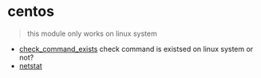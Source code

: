 # centos


> this module only works on linux system

+ [check_command_exists](centos/check_command_exists.1) check command is existsed on linux system or not?
+ [netstat](centos/netstat.1) 
